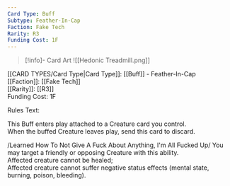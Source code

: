 ```yaml
---
Card Type: Buff
Subtype: Feather-In-Cap
Faction: Fake Tech
Rarity: R3
Funding Cost: 1F
---
```

> [!info]- Card Art
> ![[Hedonic Treadmill.png]]

[[CARD TYPES/Card Type|Card Type]]: [[Buff]] - Feather-In-Cap  
[[Faction]]: [[Fake Tech]]  
[[Rarity]]: [[R3]]  
Funding Cost: 1F  

Rules Text:  

This Buff enters play attached to a Creature card you control.  
When the buffed Creature leaves play, send this card to discard.  

/Learned How To Not Give A Fuck About Anything, I'm All Fucked Up/ You may target a friendly or opposing Creature with this ability.  
Affected creature cannot be healed;  
Affected creature cannot suffer negative status effects (mental state, burning, poison, bleeding).  